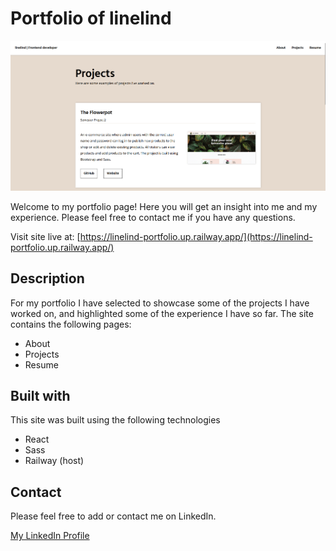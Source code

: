 # Portfolio of linelind

<img src="/src/assets/portfolio.png" alt="Screenshot from portfolio" title="Screenshot from portfolio">

Welcome to my portfolio page! Here you will get an insight into me and my experience. Please feel free to contact me if you have any questions.

Visit site live at: [https://linelind-portfolio.up.railway.app/](https://linelind-portfolio.up.railway.app/)

## Description

For my portfolio I have selected to showcase some of the projects I have worked on, and highlighted some of the experience I have so far. The site contains the following pages:

- About
- Projects
- Resume

## Built with

This site was built using the following technologies

- React
- Sass
- Railway (host)

## Contact

Please feel free to add or contact me on LinkedIn.

[My LinkedIn Profile](https://www.linkedin.com/in/line-lindheim-t%C3%B8resby-6667a812b/)
